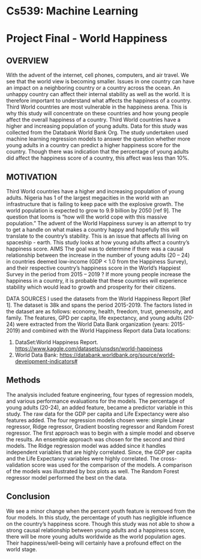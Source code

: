 Cs539: Machine Learning
=========
# Project Final - World Happiness
## OVERVIEW
With the advent of the internet, cell phones, computers, and air travel. We see that the world view is becoming smaller. Issues in one country can have an impact on a neighboring country or a country across the ocean. An unhappy country can affect their internal stability as well as the world. It is therefore important to understand what affects the happiness of a country. Third World countries are most vulnerable in the happiness arena. This is why this study will concentrate on these countries and how young people affect the overall happiness of a country. Third World countries have a higher and increasing population of young adults. Data for this study was collected from the Databank World Bank Org. The study undertaken used machine learning regression models to answer the question whether more young adults in a country can predict a higher happiness score for the country. Though there was indication that the percentage of young adults did affect the happiness  score of a country, this affect was less than 10%.

## MOTIVATION
Third World countries have a higher and increasing population of young adults. Nigeria has 1 of the largest megacities in the world with an infrastructure that is failing to keep pace with the explosive growth. The world population is expected to grow to 9.9 billion by 2050 [ref 9]. The question that looms is “how will the world cope with this massive population.” The advent of the World Happiness survey is an attempt to try to get a handle on what makes a country happy and hopefully this will translate to the country’s stability. This is an issue that affects all living on spaceship - earth. This study looks at how young adults affect a country’s happiness score. 
AIMS
The goal was to determine if there was a causal relationship between the increase in the number of young adults (20 – 24) in countries deemed low-income (GDP < 1.0 from the Happiness Survey), and their respective country’s happiness score in the World’s Happiest Survey in the period  from 2015 – 2019 ? If more young people increase the happiness in a country, it is probable that these countries will experience stability which would lead to growth and prosperity for their citizens.

DATA SOURCES
I used the datasets from the World Happiness Report [Ref 1]. The dataset is 38k and spans the period 2015-2019. The factors listed in the dataset are as follows: economy, health, freedom, trust, generosity, and family. The features, GPD per capita, life expectancy, and young adults (20-24) were extracted from the World Data Bank organization (years: 2015-2019) and combined with the World Happiness Report data
Data locations:
1.	DataSet:World Happiness Report. https://www.kaggle.com/datasets/unsdsn/world-happiness
2.	World Data Bank: https://databank.worldbank.org/source/world-development-indicators#

## Methods
The analysis included feature engineering, four types of regression models, and various performance evaluations for the models. The percentage of young adults (20-24), an added feature, became a predictor variable in this study. The raw data for the GDP per capita and Life Expectancy were also features added. The four regression models chosen 
were: simple Linear regressor, Ridge regressor, Gradient boosting regressor and Random Forest regressor. The first approach was to begin with a simple model and observe the results. An ensemble approach was chosen for the second and third models. The Ridge regression model was added since it handles independent variables that are highly correlated. Since, the GDP per capita and the Life Expectancy variables were highly correlated. The cross-validation score was used for the comparison of the models.  A comparison of the models was illustrated by box plots as well. The Random Forest regressor model performed the best on the data. 


## Conclusion
We see a minor change when the percent youth feature is removed from the four models. In this study, the percentage of youth has negligible influence on the country’s happiness score. Though this study was not able to show a strong causal relationship between young adults and a happiness score, there will be more young adults worldwide as the world population ages. Their happiness/well-being will certainly have a profound effect on the world stage.






